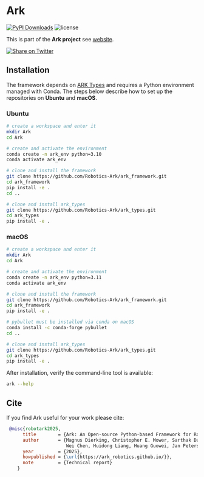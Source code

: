 # Ark

[![PyPI Downloads](https://static.pepy.tech/badge/ark-robotics)](https://pepy.tech/projects/ark-robotics) ![license](https://img.shields.io/badge/license-MIT-green) 

This is part of the **Ark project** see [website](https://robotics-ark.github.io/ark_robotics.github.io/).

[![Share on Twitter](https://img.shields.io/badge/share-twitter-blue?logo=twitter)](https://twitter.com/intent/tweet?text=Check+this+project:+https://github.com/OWNER/REPO)

## Installation

The framework depends on [ARK Types](https://github.com/Robotics-Ark/ark_types) and
requires a Python environment managed with Conda. The steps below describe how
to set up the repositories on **Ubuntu** and **macOS**.

### Ubuntu

```bash
# create a workspace and enter it
mkdir Ark
cd Ark

# create and activate the environment
conda create -n ark_env python=3.10
conda activate ark_env

# clone and install the framework
git clone https://github.com/Robotics-Ark/ark_framework.git
cd ark_framework
pip install -e .
cd ..

# clone and install ark_types
git clone https://github.com/Robotics-Ark/ark_types.git
cd ark_types
pip install -e .
```

### macOS

```bash
# create a workspace and enter it
mkdir Ark
cd Ark

# create and activate the environment
conda create -n ark_env python=3.11
conda activate ark_env

# clone and install the framework
git clone https://github.com/Robotics-Ark/ark_framework.git
cd ark_framework
pip install -e .

# pybullet must be installed via conda on macOS
conda install -c conda-forge pybullet
cd ..

# clone and install ark_types
git clone https://github.com/Robotics-Ark/ark_types.git
cd ark_types
pip install -e .
```

After installation, verify the command-line tool is available:

```bash
ark --help
```

## Cite

If you find Ark useful for your work please cite:

```bibtex
 @misc{robotark2025,
      title        = {Ark: An Open-source Python-based Framework for Robot Learning},
      author       = {Magnus Dierking, Christopher E. Mower, Sarthak Das, Huang Helong, Jiacheng Qiu, Cody Reading, 
                      Wei Chen, Huidong Liang, Huang Guowei, Jan Peters, Quan Xingyue, Jun Wang, Haitham Bou-Ammar},
      year         = {2025},
      howpublished = {\url{https://ark_robotics.github.io/}},
      note         = {Technical report}
    }
```

